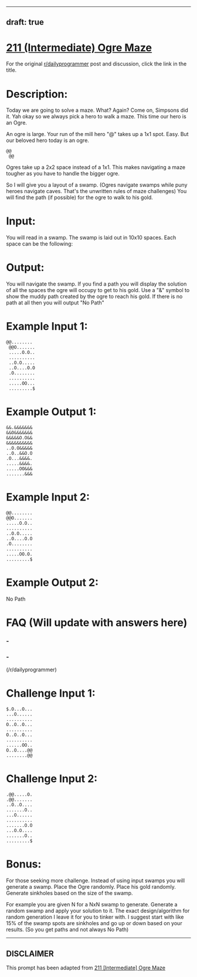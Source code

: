 ---
draft: true
----

# [211 (Intermediate) Ogre Maze](https://www.reddit.com/r/dailyprogrammer/comments/33hwwf/20150422_challenge_211_intermediate_ogre_maze/)

For the original [r/dailyprogrammer](https://www.reddit.com/r/dailyprogrammer/) post and discussion, click the link in the title.

# Description:
Today we are going to solve a maze. What? Again? Come on, Simpsons did it. Yah okay so we always pick a hero to walk a maze. This time our hero is an Ogre.

An ogre is large. Your run of the mill hero "@" takes up a 1x1 spot. Easy. But our beloved hero today is an ogre.


```
@@
 @@
```
Ogres take up a 2x2 space instead of a 1x1. This makes navigating a maze tougher as you have to handle the bigger ogre.

So I will give you a layout of a swamp. (Ogres navigate swamps while puny heroes navigate caves. That's the unwritten rules of maze challenges) You will find the path (if possible) for
the ogre to walk to his gold. 

# Input:
You will read in a swamp. The swamp is laid out in 10x10 spaces. Each space can be the following:

# Output:
You will navigate the swamp. If you find a path you will display the solution of all the spaces the ogre will occupy to get to his gold. Use a "&" symbol to show the muddy path created by the ogre to reach his gold. If there is no path at all then you will output "No Path"

# Example Input 1:

```
@@........
 @@O.......
 .....O.O..
 ..........
 ..O.O.....
 ..O....O.O
 .O........
 ..........
 .....OO...
 .........$
```
# Example  Output 1:

```
&&.&&&&&&&
&&O&&&&&&&
&&&&&O.O&&
&&&&&&&&&&
..O.O&&&&&
..O..&&O.O
.O...&&&&.
.....&&&&.
.....OO&&&
.......&&&
```
# Example Input 2:

```
@@........
@@O.......
.....O.O..
..........
..O.O.....
..O....O.O
.O........
..........
.....OO.O.
.........$
```
# Example Output 2:
No Path

# FAQ (Will update with answers here)
### -
### -
(/r/dailyprogrammer)
# Challenge Input 1:

```
$.O...O...
...O......
..........
O..O..O...
..........
O..O..O...
..........
......OO..
O..O....@@
........@@
```
# Challenge Input 2:

```
.@@.....O.
.@@.......
..O..O....
.......O..
...O......
..........
.......O.O
...O.O....
.......O..
.........$
```
# Bonus:
For those seeking more challenge. Instead of using input swamps you will generate a swamp. Place the Ogre randomly. Place his gold randomly. Generate sinkholes based on the size of the swamp.

For example you are given N for a NxN swamp to generate. Generate a random swamp and apply your solution to it. The exact design/algorithm for random generation I leave it for you to tinker with. I suggest start with like 15% of the swamp spots are sinkholes and go up or down based on your results. (So you get paths and not always No Path)


----
## **DISCLAIMER**
This prompt has been adapted from [211 [Intermediate] Ogre Maze](https://www.reddit.com/r/dailyprogrammer/comments/33hwwf/20150422_challenge_211_intermediate_ogre_maze/
)
